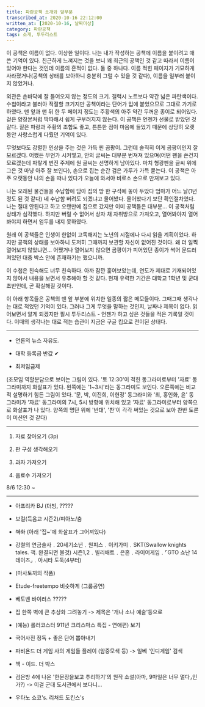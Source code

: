 ```yaml
---
title: 파란공책 소개와 앞부분
transcribed_at: 2020-10-16 22:12:00
written_at: [2020-10-16, 날짜미상]
category: 파란공책
tags: 소개, 투두리스트
---
```


이 공책은 이름이 없다. 이상한 일이다. 나는 내가 작성하는 공책에 이름을 붙이려고 애쓴 기억이 있다. 친근하게 느껴지는 것을 보니 꽤 최근의 공책인 것 같고 따라서 이름이 있어야 한다는 것인데 이름의 흔적이 없다. 둘 중 하나다. 이름 적힌 페이지가 기묘하게 사라졌거나(공책의 상태를 보아하니 충분히 그럴 수 있을 것 같다), 이름을 일부러 붙이지 않았거나.

외관은 손바닥에 잘 들어오지 않는 정도의 크기. 갤럭시 노트보다 약간 넓은 파란색이다. 수첩이라고 불러야 적절할 크기지만 공책이라는 단어가 입에 붙었으므로 그대로 가기로 하였다. 맨 앞과 맨 뒤 한 두 페이지 정도는 주황색의 아주 약간 두꺼운 종이로 되어있다. 겉은 양장본처럼 딱따해서 쉽게 구부러지지 않는다. 이 공책은 언젠가 선물로 받았던 것 같다. 짙은 파랑과 주황의 조합도 좋고, 튼튼한 점이 마음에 들었기 때문에 상당히 오랫동안 사랑스럽게 다뤘던 기억이 있다.

무엇보다도 강렬한 인상을 주는 것은 가득 핀 곰팡이. 그런데 솔직히 이게 곰팡이인지 잘 모르겠다. 어쨌든 무언가 시커멓고, 안의 글씨는 대부분 번져져 있으며(어떤 펜을 쓴건지 모르겠는데 파랗게 번진 주제에 원 글씨는 선명하게 남아있다. 마치 형광펜을 글씨 위에 그은 것 마냥 아주 잘 보인다), 손으로 집는 순간 검은 가루가 가득 묻는다. 이 공책은 아주 오랫동안 나의 손을 떠나 있다가 오늘에 와서야 비로소 손으로 만져보고 있다.

나는 오래된 물건들을 수납함에 담아 집의 방 한 구석에 놓아 두았다 엄마가 어느 날(1년 정도 된 것 같다) 네 수납함 버려도 되겠냐고 물어봤다. 물어봤다기 보단 확인절차였다. 나는 절대 안된다고 하고 오랜만에 집으로 갔지만 이미 공책들은 대부분... 이 공책처럼 상태가 심각했다. 하지만 버릴 수 없어서 상자 채 자취방으로 가져오고, 열어봐야지 열어봐야지 하면서 엄두를 내지 못하였다.

원래 이 공책들은 인생이 한없이 고독해지는 노년의 시절에나 다시 읽을 계획이었다. 하지만 공책의 상태를 보아하니 도저히 그때까지 보관할 자신이 없어진 것이다. 왜 더 일찍 열어보지 않았냐면... 어쨌거나 열어보지 않으면 곰팡이가 피어있던 종이가 썩어 문드러져있던 대충 박스 안에 존재하기는 했으니까.

이 수첩은 친숙해도 너무 친숙하다. 아까 잠깐 훑어보았는데, 연도가 제대로 기재되어있지 않아서 내용을 보면서 유추해야 할 것 같다. 현재 유력한 기간은 대학교 1학년 및 군대 초반인데, 곧 확실해질 것이다.

이 아래 항목들은 공책의 맨 앞 부분에 위치한 일종의 짧은 메모들이다. 그때그때 생각나는 대로 적었던 기억이 있다. 그러나 그게 무엇을 말하는 것인지, 날짜나 제목이 없다. 읽어보면서 알게 되겠지만 필시 투두리스트 - 언젠가 하고 싶은 것들을 적은 기록일 것이다. 이때의 생각나는 대로 적는 습관이 지금은 구글 킵으로 전이된 상태다.

---

- 언론의 뉴스 자유도.

- 대학 등록금 반값 ✔

- 최저임금제

(조모임 역할분담으로 보이는 그림이 있다. '토 12:30'이 적힌 동그라미로부터 '자료' 동그라미까지 화살표가 있다. 왼쪽에는 '1~3시'라는 동그라미도 보인다. 오른쪽에는 비교적 설명하기 힘든 그림이 있다. '문, 박, 이진희, 이현정' 동그라미와 '최, 홍인화, 윤' 동그라미가 '자료' 동그라미의 7시, 5시 방향에 위치해 있고 '자료' 동그라미로부터 양쪽으로 화살표가 나 있다. 양쪽의 명단 위에 '반대', '찬'이 각각 써있는 것으로 보아 찬반 토론이 미션인 것 같다)

---

1. 자료 찾아오기 (3p)

2. 판 구성 생각해오기

3. 과자 가져오기

4. 음료수 가져오기

8/6 12:30 ~

---

- 아프리카 BJ (더빙, ?????

- 보컬(득음교 시즌2)/피아노/춤

- ~~벽화~~ (아래 '집~'에 화살표가 그어져있다)

- 강철의 연금술사﹒20세기소년﹒원피스﹒이키가미﹒SKT(Swallow knights tales. 책. 완결되면 볼것) 시즌1,2﹒빌리배트﹒은혼﹒라이어게임﹒⌜GTO 쇼난 14 데이즈⌟﹒아시타 도둑(4부터)

- (마사토끼의 작품)

- Etude-freetempo 비슷하게 (그룹공연)

- 베토벤 바이러스 ?????

- 집 한쪽 벽에 큰 추상화 그려놓기 -> 제목은 '개나 소나 예술'등으로

- (예능) 롤러코스터 911년 크리스마스 특집 - 연애편) 보기

- 국어사전 정독 + 좋은 단어 뽑아내기

- 파비욘드 더 게임 사의 게임들 플레이 (암중모색 등) -> 일베 '인디게임' 검색

- 책 - 이드. 더 박스

- 검은방 4에 나온 '한문장을보고 추리하기'의 원작 소설(아마, 9마일은 너무 멀다⌟인가?) -> 이걸 군대 도서관에서 보다니...

- 우타노 쇼코's. 리처드 도킨스's
